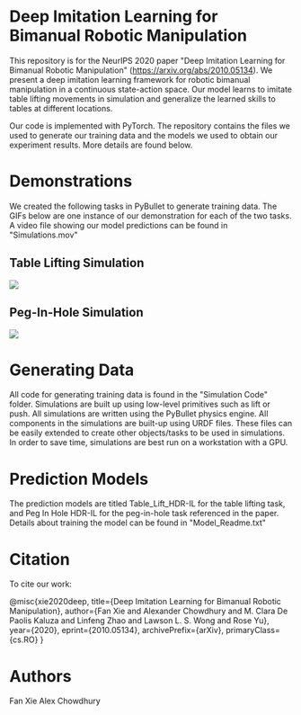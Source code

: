 

# Deep Imitation Learning for Bimanual Robotic Manipulation


This repository is for the NeurIPS 2020 paper "Deep Imitation Learning for Bimanual Robotic Manipulation" (https://arxiv.org/abs/2010.05134). We present a deep imitation learning framework for robotic bimanual manipulation in a continuous state-action space. Our model learns to imitate table lifting movements in simulation and generalize the learned skills to tables at different locations.

Our code is implemented with PyTorch. The repository contains the files we used to generate our training data and the models we used to obtain our experiment results. More details are found below.


# Demonstrations
We created the following tasks in PyBullet to generate training data. The GIFs below are one instance of our demonstration for each of the two tasks. A video file showing our model predictions can be found in "Simulations.mov"

## Table Lifting Simulation                                                 

![](https://github.com/Rose-STL-Lab/HDR-IL/blob/master/tablelift.gif)       

## Peg-In-Hole Simulation   

![](https://github.com/Rose-STL-Lab/HDR-IL/blob/master/tableliftconnect.gif)      




# Generating Data

All code for generating training data is found in the "Simulation Code" folder. Simulations are built up using low-level primitives such as lift or push. All simulations are written using the PyBullet physics engine. All components in the simulations are built-up using URDF files. These files can be easily extended to create other objects/tasks to be used in simulations. In order to save time, simulations are best run on a workstation with a GPU.

# Prediction Models
The prediction models are titled Table_Lift_HDR-IL for the table lifting task, and Peg In Hole HDR-IL for the peg-in-hole task referenced in the paper. Details about training the model can be found in "Model_Readme.txt"

# Citation
To cite our work:

@misc{xie2020deep,
      title={Deep Imitation Learning for Bimanual Robotic Manipulation}, 
      author={Fan Xie and Alexander Chowdhury and M. Clara De Paolis Kaluza and Linfeng Zhao and Lawson L. S. Wong and Rose Yu},
      year={2020},
      eprint={2010.05134},
      archivePrefix={arXiv},
      primaryClass={cs.RO}
}


# Authors

Fan Xie
Alex Chowdhury








